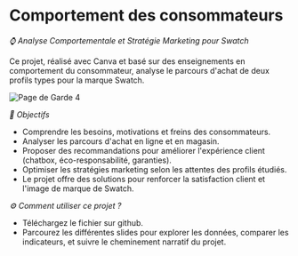 # Comportement des consommateurs

*⌚ Analyse Comportementale et Stratégie Marketing pour Swatch*

Ce projet, réalisé avec Canva et basé sur des enseignements en comportement du consommateur, analyse le parcours d'achat de deux profils types pour la marque Swatch.

![Page de Garde 4 ](https://github.com/user-attachments/assets/f81b91ed-73d7-40da-895b-b5172dcbbe6b)

*🎯 Objectifs*

- Comprendre les besoins, motivations et freins des consommateurs.
- Analyser les parcours d'achat en ligne et en magasin.
- Proposer des recommandations pour améliorer l'expérience client (chatbox, éco-responsabilité, garanties).
- Optimiser les stratégies marketing selon les attentes des profils étudiés.
- Le projet offre des solutions pour renforcer la satisfaction client et l'image de marque de Swatch.

*⚙️ Comment utiliser ce projet ?*

- Téléchargez le fichier sur github.
- Parcourez les différentes slides pour explorer les données, comparer les indicateurs, et suivre le cheminement narratif du projet.

